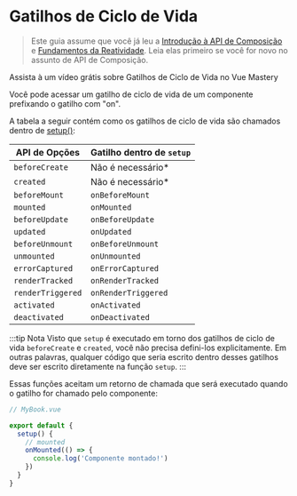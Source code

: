 # Gatilhos de Ciclo de Vida

> Este guia assume que você já leu a [Introdução à API de Composição](composition-api-introduction.html) e [Fundamentos da Reatividade](reactivity-fundamentals.html). Leia elas primeiro se você for novo no assunto de API de Composição.

<VideoLesson href="https://www.vuemastery.com/courses/vue-3-essentials/lifecycle-hooks" title="Saiba mais sobre como os Gatilhos de Ciclo de Vida funcionam com o Vue Mastery">Assista à um vídeo grátis sobre Gatilhos de Ciclo de Vida no Vue Mastery</VideoLesson>

Você pode acessar um gatilho de ciclo de vida de um componente prefixando o gatilho com "on".

A tabela a seguir contém como os gatilhos de ciclo de vida são chamados dentro de [setup()](composition-api-setup.html):

| API de Opções     | Gatilho dentro de `setup`  |
| ----------------- | -------------------------- |
| `beforeCreate`    | Não é necessário\*         |
| `created`         | Não é necessário\*         |
| `beforeMount`     | `onBeforeMount`            |
| `mounted`         | `onMounted`                |
| `beforeUpdate`    | `onBeforeUpdate`           |
| `updated`         | `onUpdated`                |
| `beforeUnmount`   | `onBeforeUnmount`          |
| `unmounted`       | `onUnmounted`              |
| `errorCaptured`   | `onErrorCaptured`          |
| `renderTracked`   | `onRenderTracked`          |
| `renderTriggered` | `onRenderTriggered`        |
| `activated`       | `onActivated`              |
| `deactivated`     | `onDeactivated`            |

:::tip Nota
Visto que `setup` é executado em torno dos gatilhos de ciclo de vida `beforeCreate` e `created`, você não precisa defini-los explicitamente. Em outras palavras, qualquer código que seria escrito dentro desses gatilhos deve ser escrito diretamente na função `setup`.
:::

Essas funções aceitam um retorno de chamada que será executado quando o gatilho for chamado pelo componente:

```js
// MyBook.vue

export default {
  setup() {
    // mounted
    onMounted(() => {
      console.log('Componente montado!')
    })
  }
}
```
